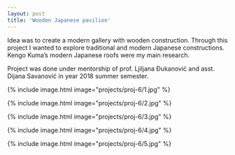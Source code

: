 ```yaml
---
layout: post
title: 'Wooden Japanese pavilion'
---
```


Idea was to create a modern gallery with wooden construction. Through this project I wanted to explore traditional and modern Japanese constructions. Kengo Kuma’s modern Japanese roofs were my main research.

Project was done under mentorship of prof. Ljiljana Đukanović and asst. Dijana Savanović in year 2018 summer semester.

{% include image.html image="projects/proj-6/1.jpg" %}

{% include image.html image="projects/proj-6/2.jpg" %}

{% include image.html image="projects/proj-6/3.jpg" %}

{% include image.html image="projects/proj-6/4.jpg" %}

{% include image.html image="projects/proj-6/5.jpg" %}